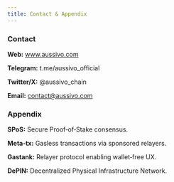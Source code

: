 ```yaml
---
title: Contact & Appendix
---
```


### Contact

**Web:** www.aussivo.com

**Telegram:** t.me/aussivo_official

**Twitter/X:** @aussivo_chain

**Email:** contact@aussivo.com

### Appendix

**SPoS:** Secure Proof‑of‑Stake consensus.

**Meta‑tx:** Gasless transactions via sponsored relayers.

**Gastank:** Relayer protocol enabling wallet‑free UX.

**DePIN:** Decentralized Physical Infrastructure Network.

